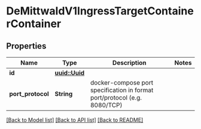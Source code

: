 # DeMittwaldV1IngressTargetContainerContainer

## Properties

Name | Type | Description | Notes
------------ | ------------- | ------------- | -------------
**id** | [**uuid::Uuid**](uuid::Uuid.md) |  | 
**port_protocol** | **String** | docker-compose port specification in format port/protocol (e.g. 8080/TCP) | 

[[Back to Model list]](../README.md#documentation-for-models) [[Back to API list]](../README.md#documentation-for-api-endpoints) [[Back to README]](../README.md)


